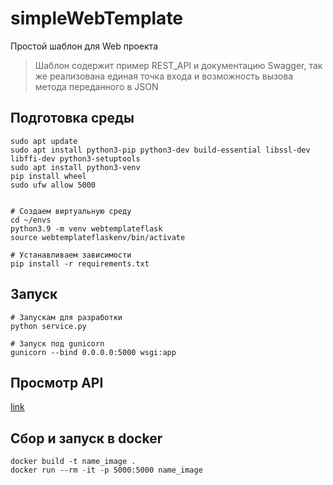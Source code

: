 # simpleWebTemplate

Простой шаблон для Web проекта
>Шаблон содержит пример REST_API и документацию Swagger,
 так же реализована единая точка входа и возможность вызова метода переданного в JSON

## Подготовка среды

```
sudo apt update
sudo apt install python3-pip python3-dev build-essential libssl-dev libffi-dev python3-setuptools
sudo apt install python3-venv
pip install wheel
sudo ufw allow 5000


# Создаем виртуальную среду
cd ~/envs
python3.9 -m venv webtemplateflask
source webtemplateflaskenv/bin/activate

# Устанавливаем зависимости
pip install -r requirements.txt
```

## Запуск
```
# Запускам для разработки
python service.py

# Запуск под gunicorn
gunicorn --bind 0.0.0.0:5000 wsgi:app
```

## Просмотр API
[link](http://localhost:5000/api/doc/)

## Сбор и запуск в docker

```
docker build -t name_image .
docker run --rm -it -p 5000:5000 name_image

```